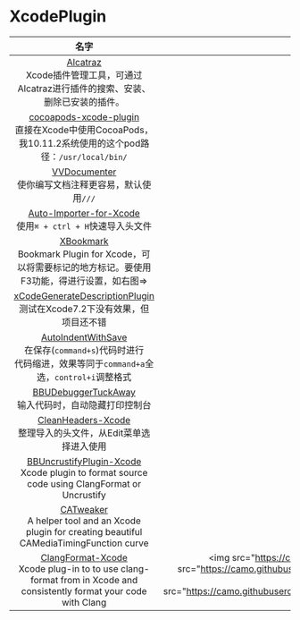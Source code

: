 # XcodePlugin

|	名字	|	介绍	|
| :-----: | :-----: |
|[Alcatraz](https://github.com/alcatraz/Alcatraz)<br/>Xcode插件管理工具，可通过<br/>Alcatraz进行插件的搜索、安装、<br/>删除已安装的插件。	|<img src="http://alcatraz.io/images/screenshot@2x.png" width=<"800px"><br/><img src="http://alcatraz.io/images/menu@2x.png" width=<"800px"/>|
|[cocoapods-xcode-plugin](https://github.com/kattrali/cocoapods-xcode-plugin)<br/>直接在Xcode中使用CocoaPods，我10.11.2系统使用的这个pod路径：`/usr/local/bin/`|<img src="https://github.com/kattrali/cocoadocs-xcode-plugin/raw/master/menu.png" widht=<"800px"><br/><img src="https://github.com/kattrali/cocoadocs-xcode-plugin/raw/master/menu_rvm.png" width=<"800px">|
|[VVDocumenter](https://github.com/onevcat/VVDocumenter-Xcode)<br/>使你编写文档注释更容易，默认使用`///`|<img src="https://raw.github.com/onevcat/VVDocumenter-Xcode/master/ScreenShot.gif" width=<"800px"><br/><img src="https://raw.github.com/onevcat/VVDocumenter-Xcode/master/vvdocumenter-swift.gif" width=<"800px">|
|[Auto-Importer-for-Xcode](https://github.com/citrusbyte/Auto-Importer-for-Xcode)<br/>使用`⌘ + ctrl + H`快速导入头文件|<img src="https://github.com/citrusbyte/Auto-Importer-for-Xcode/raw/master/demo.gif" width=<"800px">|
|[XBookmark](https://github.com/everettjf/XBookmark)<br/>Bookmark Plugin for Xcode，可以将需要标记的地方标记。要使用F3功能，得进行设置，如右图=>|<img src="https://camo.githubusercontent.com/cd2fb5f8a949819f40717860cfe75ebbc37e8ea8/687474703a2f2f657665726574746a662e6769746875622e696f2f696d616765732f65787465726e2f78626f6f6b6d61726b302e332e302e706e67" width=<"800px"><br/><img src="https://github.com/hello--world/XcodePlugin/blob/master/image/CDA03827-BA34-406F-A1BD-3CB961F12F39.png?raw=true" width=<"800px">|
|[xCodeGenerateDescriptionPlugin](https://github.com/adamontherun/xCodeGenerateDescriptionPlugin)<br/>测试在Xcode7.2下没有效果，但<br/>项目还不错|	<img src="https://github.com/adamontherun/xCodeGenerateDescriptionPlugin/raw/master/AutoGenerateDescriptionPluginProd/AutoGenerateDescriptionPluginProd/header.png" width=<"800px"><br/>	<img src="https://github.com/adamontherun/xCodeGenerateDescriptionPlugin/raw/master/AutoGenerateDescriptionPluginProd/AutoGenerateDescriptionPluginProd/implementation.png" width=<"800px">	|
|[AutoIndentWithSave](https://github.com/ThilinaHewagama/AutoIndentWithSave)<br/>在保存(`command+s`)代码时进行<br/>代码缩进，效果等同于`command+a`全选，`control+i`调整格式|<img src="https://github.com/ThilinaHewagama/AutoIndentWithSave/raw/master/auto_indent_screen_shot.jpg" width=<"800px">|
|[BBUDebuggerTuckAway](https://github.com/neonichu/BBUDebuggerTuckAway)<br/>输入代码时，自动隐藏打印控制台|<img src="https://github.com/neonichu/BBUDebuggerTuckAway/raw/master/plugin.gif" width=<"800px">|
|[CleanHeaders-Xcode](https://github.com/insanoid/CleanHeaders-Xcode)<br/>整理导入的头文件，从Edit菜单选择进入使用|<img src="https://raw.githubusercontent.com/insanoid/CleanHeaders-Xcode/master/diff_image.png" width=<"800px"><br/><br/><img src="https://cloud.githubusercontent.com/assets/193717/11712476/694a66b6-9f53-11e5-8c77-42ec26df5a28.png" width=<"800px">|
|[BBUncrustifyPlugin-Xcode](https://github.com/benoitsan/BBUncrustifyPlugin-Xcode)<br/>Xcode plugin to format source code using ClangFormat or Uncrustify|<img src="https://github.com/benoitsan/BBUncrustifyPlugin-Xcode/raw/master/images/menu.png" width=<"800px"><img src="https://github.com/benoitsan/BBUncrustifyPlugin-Xcode/raw/master/images/preferences.png" width=<"800px">|
|[CATweaker](https://github.com/keefo/CATweaker)<br/>A helper tool and an Xcode plugin for creating beautiful CAMediaTimingFunction curve|<img src="https://github.com/keefo/CATweaker/raw/master/poster.jpg" width=<"800px"><img src="https://github.com/keefo/CATweaker/raw/master/plugin1.png" width=<"800px"><img src="https://github.com/keefo/CATweaker/raw/master/plugin2.png" width=<"800px">|
|[ClangFormat-Xcode](https://github.com/travisjeffery/ClangFormat-Xcode)<br/>Xcode plug-in to to use clang-format from in Xcode and consistently format your code with Clang|<img src="https://camo.githubusercontent.com/0a3a8081d678c4cd6acfdc606be16916dd65e848/68747470733a2f2f7261772e6769746875622e636f6d2f7472617669736a6566666572792f436c616e67466f726d61742d58636f64652f6d61737465722f524541444d452f75736167652e706e67" width=<"800px"><img src="https://camo.githubusercontent.com/758d8d2c87f7ec1bb3b6882d6500fe4cf5252759/68747470733a2f2f7261772e6769746875622e636f6d2f7472617669736a6566666572792f436c616e67466f726d61742d58636f64652f6d61737465722f524541444d452f636c616e67666f726d61742d78636f64652d64656d6f2e676966" width=<"800px"><img src="https://camo.githubusercontent.com/0ef18605d06d56a73d76612705247fe82a55bee8/68747470733a2f2f7261772e6769746875622e636f6d2f7472617669736a6566666572792f436c616e67466f726d61742d58636f64652f6d61737465722f524541444d452f61737369676e2d6b6579626f6172642d73686f72746375742e706e67" width=<"800px">|


